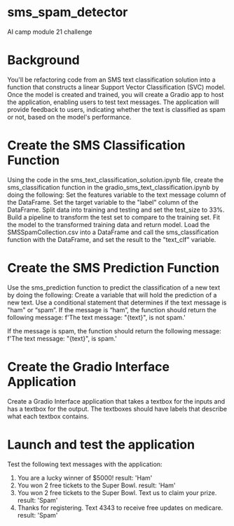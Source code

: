 # sms_spam_detector
AI camp module 21 challenge

# Background
You'll be refactoring code from an SMS text classification solution into a function that constructs a linear Support Vector Classification (SVC) model. Once the model is created and trained, you will create a Gradio app to host the application, enabling users to test text messages. The application will provide feedback to users, indicating whether the text is classified as spam or not, based on the model's performance.

# Create the SMS Classification Function
Using the code in the sms_text_classification_solution.ipynb file, create the sms_classification function in the gradio_sms_text_classification.ipynb by doing the following: Set the features variable to the text message column of the DataFrame. Set the target variable to the "label" column of the DataFrame. Split data into training and testing and set the test_size to 33%. Build a pipeline to transform the test set to compare to the training set. Fit the model to the transformed training data and return model. Load the SMSSpamCollection.csv into a DataFrame and call the sms_classification function with the DataFrame, and set the result to the "text_clf" variable.

# Create the SMS Prediction Function
Use the sms_prediction function to predict the classification of a new text by doing the following: Create a variable that will hold the prediction of a new text. Use a conditional statement that determines if the text message is "ham" or “spam”. 
If the message is “ham”, the function should return the following message: f'The text message: "{text}", is not spam.'

If the message is spam, the function should return the following message: f'The text message: "{text}", is spam.'

# Create the Gradio Interface Application
Create a Gradio Interface application that takes a textbox for the inputs and has a textbox for the output. The textboxes should have labels that describe what each textbox contains.

# Launch and test the application 
Test the following text messages with the application: 

1. You are a lucky winner of $5000!
    result: 'Ham'
2. You won 2 free tickets to the Super Bowl.
    result: 'Ham'
3. You won 2 free tickets to the Super Bowl. Text us to claim your prize.
    result: 'Spam'
4. Thanks for registering. Text 4343 to receive free updates on medicare.
    result: 'Spam'